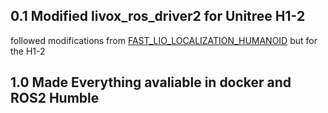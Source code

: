  ## 0.1 Modified livox_ros_driver2 for Unitree H1-2 
followed modifications from [FAST_LIO_LOCALIZATION_HUMANOID](https://github.com/deepglint/FAST_LIO_LOCALIZATION_HUMANOID) but for the H1-2

## 1.0 Made Everything avaliable in docker and ROS2 Humble

